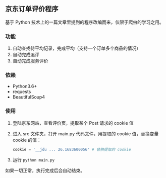 ## 京东订单评价程序

基于 Python 技术上的一篇文章里提到的程序改编而来，仅限于爬虫的学习之用。

### 功能

1. 自动查找待平均记录，完成平均（支持一个订单多个商品的情况）
2. 自动完成追评
3. 自动完成服务评价

### 依赖

- Python3.6+
- requests
- BeautifulSoup4

### 使用

1. 登陆京东网站，查看评价页，提取某个 Post 请求的 cookie 值
2. 进入 src 文件夹，打开 main.py 代码文件，用提取的 cookie 值，替换变量 cookie 的值：

   ```python
   cookie = '__jdu ... 26.1683600056' # 替换提取的 cookie
   ```

3. 运行 `python main.py`

如果一切正常，执行完成后会自动结束。
